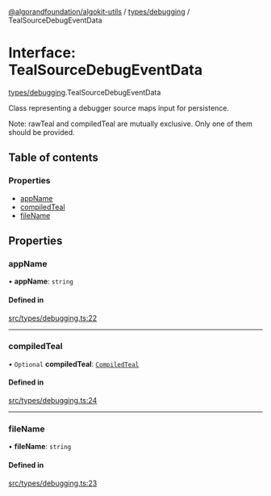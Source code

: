 [@algorandfoundation/algokit-utils](../README.md) / [types/debugging](../modules/types_debugging.md) / TealSourceDebugEventData

# Interface: TealSourceDebugEventData

[types/debugging](../modules/types_debugging.md).TealSourceDebugEventData

Class representing a debugger source maps input for persistence.

Note: rawTeal and compiledTeal are mutually exclusive. Only one of them should be provided.

## Table of contents

### Properties

- [appName](types_debugging.TealSourceDebugEventData.md#appname)
- [compiledTeal](types_debugging.TealSourceDebugEventData.md#compiledteal)
- [fileName](types_debugging.TealSourceDebugEventData.md#filename)

## Properties

### appName

• **appName**: `string`

#### Defined in

[src/types/debugging.ts:22](https://github.com/algorandfoundation/algokit-utils-ts/blob/main/src/types/debugging.ts#L22)

___

### compiledTeal

• `Optional` **compiledTeal**: [`CompiledTeal`](types_app.CompiledTeal.md)

#### Defined in

[src/types/debugging.ts:24](https://github.com/algorandfoundation/algokit-utils-ts/blob/main/src/types/debugging.ts#L24)

___

### fileName

• **fileName**: `string`

#### Defined in

[src/types/debugging.ts:23](https://github.com/algorandfoundation/algokit-utils-ts/blob/main/src/types/debugging.ts#L23)
